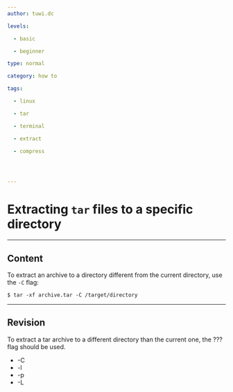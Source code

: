```yaml
---
author: tuwi.dc

levels:

  - basic

  - beginner

type: normal

category: how to

tags:

  - linux

  - tar

  - terminal

  - extract

  - compress




---
```


# Extracting `tar` files to a specific directory

---

## Content

To extract an archive to a directory different from the current directory, use the `-C` flag:

```
$ tar -xf archive.tar -C /target/directory
```

---

## Revision

To extract a tar archive to a different directory than the current one, the ??? flag should be used.

- -C
- -l
- -p
- -L

